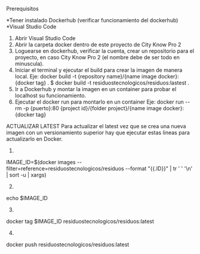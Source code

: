 Prerequisitos

*Tener instalado Dockerhub (verificar funcionamiento del dockerhub)
*Visual Studio Code

1) Abrir Visual Studio Code
2) Abrir la carpeta docker dentro de este proyecto de City Know Pro 2
3) Loguearse en dockerhub, verificar la cuenta, crear un repositorio para el proyecto, en caso City Know Pro 2 (el nombre debe de ser todo en minuscula).
4) Iniciar el terminal y ejecutar el build para crear la imagen de manera local.
Eje: docker build -t {repository name}/{name image docker}:{docker tag} .
   $ docker build -t residuostecnologicos/residuos:lastest .
5) Ir a Dockerhub y montar la imagen en un container para probar el localhost su funcionamiento.
6) Ejecutar el docker run para montarlo en un container
Eje: docker run --rm -p {puerto}:80 {project id}/{folder project}/{name image docker}:{docker tag}

ACTUALIZAR LATEST
Para actualizar el latest vez que se crea una nueva imagen con un versionamiento superior hay que ejecutar estas lineas para actualizarlo en Docker.

1.
IMAGE_ID=$(docker images --filter=reference=residuostecnologicos/residuos --format "{{.ID}}" | tr ' ' '\n' | sort -u | xargs)

2.
echo $IMAGE_ID

3.
docker tag $IMAGE_ID residuostecnologicos/residuos:latest

4.
docker push residuostecnologicos/residuos:latest